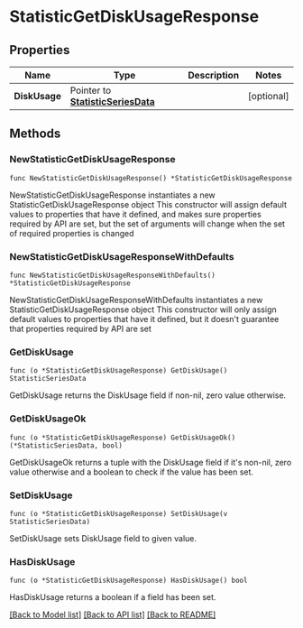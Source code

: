 # StatisticGetDiskUsageResponse

## Properties

Name | Type | Description | Notes
------------ | ------------- | ------------- | -------------
**DiskUsage** | Pointer to [**StatisticSeriesData**](StatisticSeriesData.md) |  | [optional] 

## Methods

### NewStatisticGetDiskUsageResponse

`func NewStatisticGetDiskUsageResponse() *StatisticGetDiskUsageResponse`

NewStatisticGetDiskUsageResponse instantiates a new StatisticGetDiskUsageResponse object
This constructor will assign default values to properties that have it defined,
and makes sure properties required by API are set, but the set of arguments
will change when the set of required properties is changed

### NewStatisticGetDiskUsageResponseWithDefaults

`func NewStatisticGetDiskUsageResponseWithDefaults() *StatisticGetDiskUsageResponse`

NewStatisticGetDiskUsageResponseWithDefaults instantiates a new StatisticGetDiskUsageResponse object
This constructor will only assign default values to properties that have it defined,
but it doesn't guarantee that properties required by API are set

### GetDiskUsage

`func (o *StatisticGetDiskUsageResponse) GetDiskUsage() StatisticSeriesData`

GetDiskUsage returns the DiskUsage field if non-nil, zero value otherwise.

### GetDiskUsageOk

`func (o *StatisticGetDiskUsageResponse) GetDiskUsageOk() (*StatisticSeriesData, bool)`

GetDiskUsageOk returns a tuple with the DiskUsage field if it's non-nil, zero value otherwise
and a boolean to check if the value has been set.

### SetDiskUsage

`func (o *StatisticGetDiskUsageResponse) SetDiskUsage(v StatisticSeriesData)`

SetDiskUsage sets DiskUsage field to given value.

### HasDiskUsage

`func (o *StatisticGetDiskUsageResponse) HasDiskUsage() bool`

HasDiskUsage returns a boolean if a field has been set.


[[Back to Model list]](../README.md#documentation-for-models) [[Back to API list]](../README.md#documentation-for-api-endpoints) [[Back to README]](../README.md)


